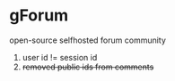 # gForum

open-source selfhosted forum community

1. user id != session id
2. ~~removed public ids from comments~~